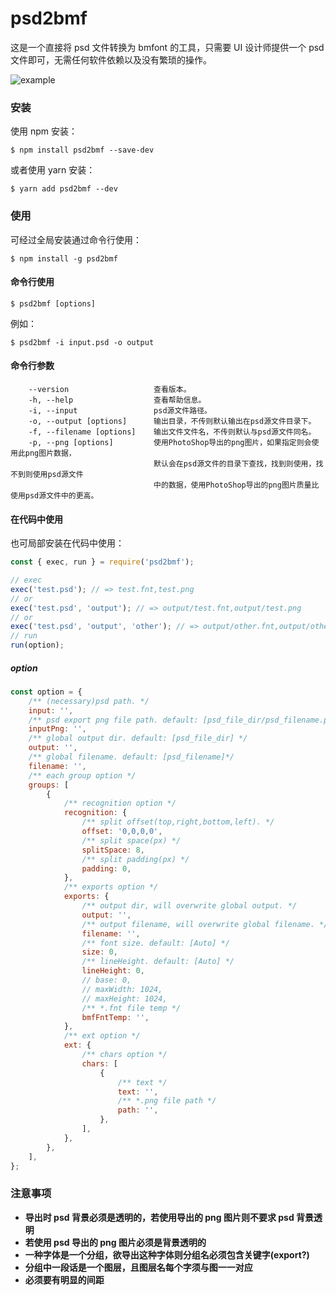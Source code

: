 # psd2bmf

这是一个直接将 psd 文件转换为 bmfont 的工具，只需要 UI 设计师提供一个 psd 文件即可，无需任何软件依赖以及没有繁琐的操作。

![example](https://gitee.com/porky-prince/psd2bmf/raw/master/docs/example.jpg)

### 安装

使用 npm 安装：

```shell
$ npm install psd2bmf --save-dev
```

或者使用 yarn 安装：

```shell
$ yarn add psd2bmf --dev
```

### 使用

可经过全局安装通过命令行使用：

```shell
$ npm install -g psd2bmf
```

#### 命令行使用

```shell
$ psd2bmf [options]
```

例如：

```shell
$ psd2bmf -i input.psd -o output
```

#### 命令行参数

```
    --version                   查看版本。
    -h, --help                  查看帮助信息。
    -i, --input                 psd源文件路径。
    -o, --output [options]      输出目录，不传则默认输出在psd源文件目录下。
    -f, --filename [options]    输出文件文件名，不传则默认与psd源文件同名。
    -p, --png [options]        	使用PhotoShop导出的png图片，如果指定则会使用此png图片数据，
                                默认会在psd源文件的目录下查找，找到则使用，找不到则使用psd源文件
                                中的数据，使用PhotoShop导出的png图片质量比使用psd源文件中的更高。
```

#### 在代码中使用

也可局部安装在代码中使用：

```javascript
const { exec, run } = require('psd2bmf');

// exec
exec('test.psd'); // => test.fnt,test.png
// or
exec('test.psd', 'output'); // => output/test.fnt,output/test.png
// or
exec('test.psd', 'output', 'other'); // => output/other.fnt,output/other.png
// run
run(option);
```

##### option

```javascript
const option = {
    /** (necessary)psd path. */
    input: '',
    /** psd export png file path. default: [psd_file_dir/psd_filename.png] */
    inputPng: '',
    /** global output dir. default: [psd_file_dir] */
    output: '',
    /** global filename. default: [psd_filename]*/
    filename: '',
    /** each group option */
    groups: [
        {
            /** recognition option */
            recognition: {
                /** split offset(top,right,bottom,left). */
                offset: '0,0,0,0',
                /** split space(px) */
                splitSpace: 8,
                /** split padding(px) */
                padding: 0,
            },
            /** exports option */
            exports: {
                /** output dir, will overwrite global output. */
                output: '',
                /** output filename, will overwrite global filename. */
                filename: '',
                /** font size. default: [Auto] */
                size: 0,
                /** lineHeight. default: [Auto] */
                lineHeight: 0,
                // base: 0,
                // maxWidth: 1024,
                // maxHeight: 1024,
                /** *.fnt file temp */
                bmfFntTemp: '',
            },
            /** ext option */
            ext: {
                /** chars option */
                chars: [
                    {
                        /** text */
                        text: '',
                        /** *.png file path */
                        path: '',
                    },
                ],
            },
        },
    ],
};
```

### 注意事项

-   **导出时 psd 背景必须是透明的，若使用导出的 png 图片则不要求 psd 背景透明**
-   **若使用 psd 导出的 png 图片必须是背景透明的**
-   **一种字体是一个分组，欲导出这种字体则分组名必须包含关键字(export?)**
-   **分组中一段话是一个图层，且图层名每个字须与图一一对应**
-   **必须要有明显的间距**
